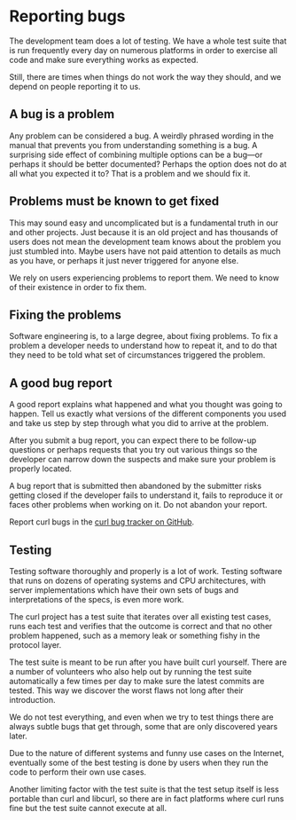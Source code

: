 # Reporting bugs

The development team does a lot of testing. We have a whole test suite that is
run frequently every day on numerous platforms in order to exercise all
code and make sure everything works as expected.

Still, there are times when things do not work the way they should, and we 
depend on people reporting it to us.

## A bug is a problem

Any problem can be considered a bug. A weirdly phrased wording in the manual
that prevents you from understanding something is a bug. A surprising side
effect of combining multiple options can be a bug—or perhaps it should be
better documented? Perhaps the option does not do at all what you expected it
to? That is a problem and we should fix it.

## Problems must be known to get fixed

This may sound easy and uncomplicated but is a fundamental truth in our and
other projects. Just because it is an old project and has thousands of users
does not mean the development team knows about the problem you just stumbled 
into. Maybe users have not paid attention to details as much as you have, or
perhaps it just never triggered for anyone else.

We rely on users experiencing problems to report them. We need to know of 
their existence in order to fix them.

## Fixing the problems

Software engineering is, to a large degree, about fixing problems. To fix a
problem a developer needs to understand how to repeat it, and to do that they
need to be told what set of circumstances triggered the problem.

## A good bug report

A good report explains what happened and what you thought was going to
happen. Tell us exactly what versions of the different components you used and
take us step by step through what you did to arrive at the problem.

After you submit a bug report, you can expect there to be follow-up questions
or perhaps requests that you try out various things so the developer can
narrow down the suspects and make sure your problem is properly located.

A bug report that is submitted then abandoned by the submitter risks getting
closed if the developer fails to understand it, fails to reproduce it or faces
other problems when working on it. Do not abandon your report.

Report curl bugs in the [curl bug tracker on
GitHub](https://github.com/curl/curl/issues).

## Testing

Testing software thoroughly and properly is a lot of work. Testing software
that runs on dozens of operating systems and CPU architectures, with
server implementations which have their own sets of bugs and interpretations 
of the specs, is even more work.

The curl project has a test suite that iterates over all existing test cases, 
runs each test and verifies that the outcome is correct and that no other 
problem happened, such as a memory leak or something fishy in the protocol layer.

The test suite is meant to be run after you have built curl yourself. There are 
a number of volunteers who also help out by running the test suite 
automatically a few times per day to make sure the latest commits are tested. 
This way we discover the worst flaws not long after their introduction.

We do not test everything, and even when we try to test things there are
always subtle bugs that get through, some that are only discovered years
later.

Due to the nature of different systems and funny use cases on the Internet,
eventually some of the best testing is done by users when they run the code to
perform their own use cases.

Another limiting factor with the test suite is that the test setup itself is
less portable than curl and libcurl, so there are in fact platforms where curl
runs fine but the test suite cannot execute at all.
